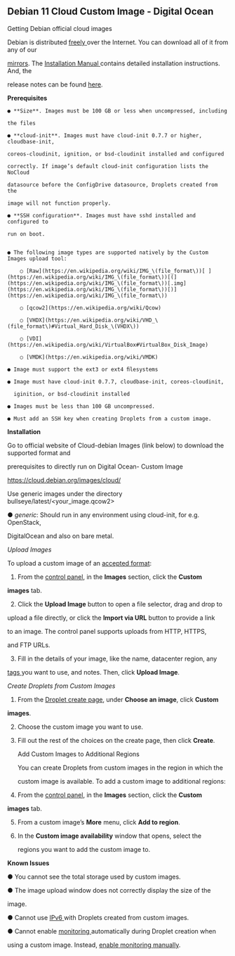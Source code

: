 ﻿

## Debian 11 Cloud Custom Image - Digital Ocean

Getting Debian official cloud images

Debian is distributed [freely](https://www.debian.org/intro/free)[ ](https://www.debian.org/intro/free)over the Internet. You can download all of it from any of our

[mirrors](https://www.debian.org/distrib/ftplist). The [Installation](https://www.debian.org/releases/stable/installmanual)[ ](https://www.debian.org/releases/stable/installmanual)[Manual](https://www.debian.org/releases/stable/installmanual)[ ](https://www.debian.org/releases/stable/installmanual)contains detailed installation instructions. And, the

release notes can be found [here](https://www.debian.org/releases/stable/releasenotes).




**Prerequisites**

    ● **Size**. Images must be 100 GB or less when uncompressed, including

    the files

    ● **cloud-init**. Images must have cloud-init 0.7.7 or higher, cloudbase-init,

    coreos-cloudinit, ignition, or bsd-cloudinit installed and configured

    correctly. If image’s default cloud-init configuration lists the NoCloud

    datasource before the ConfigDrive datasource, Droplets created from the

    image will not function properly.

    ● **SSH configuration**. Images must have sshd installed and configured to

    run on boot.


    ● The following image types are supported natively by the Custom Images upload tool:

        ○ [Raw](https://en.wikipedia.org/wiki/IMG_\(file_format\))[ ](https://en.wikipedia.org/wiki/IMG_\(file_format\))[(](https://en.wikipedia.org/wiki/IMG_\(file_format\))[.img](https://en.wikipedia.org/wiki/IMG_\(file_format\))[)](https://en.wikipedia.org/wiki/IMG_\(file_format\))

        ○ [qcow2](https://en.wikipedia.org/wiki/Qcow)

        ○ [VHDX](https://en.wikipedia.org/wiki/VHD_\(file_format\)#Virtual_Hard_Disk_\(VHDX\))

        ○ [VDI](https://en.wikipedia.org/wiki/VirtualBox#VirtualBox_Disk_Image)

        ○ [VMDK](https://en.wikipedia.org/wiki/VMDK)

    ● Image must support the ext3 or ext4 ﬁlesystems

    ● Image must have cloud-init 0.7.7, cloudbase-init, coreos-cloudinit,

      iginition, or bsd-cloudinit installed

    ● Images must be less than 100 GB uncompressed.

    ● Must add an SSH key when creating Droplets from a custom image.





**Installation**

Go to official website of Cloud-debian Images (link below) to download the supported format and

prerequisites to directly run on Digital Ocean- Custom Image

<https://cloud.debian.org/images/cloud/>

Use generic images under the directory bullseye/latest/<your\_image.qcow2>

● *generic*: Should run in any environment using cloud-init, for e.g. OpenStack,

DigitalOcean and also on bare metal.

*Upload Images*

To upload a custom image of an [accepted](https://docs.digitalocean.com/products/images/custom-images/#image-requirements)[ ](https://docs.digitalocean.com/products/images/custom-images/#image-requirements)[format](https://docs.digitalocean.com/products/images/custom-images/#image-requirements):

1. From the [control](https://cloud.digitalocean.com/)[ ](https://cloud.digitalocean.com/)[panel](https://cloud.digitalocean.com/), in the **Images** section, click the **Custom**

**images** tab.

2. Click the **Upload Image** button to open a file selector, drag and drop to

upload a file directly, or click the **Import via URL** button to provide a link

to an image. The control panel supports uploads from HTTP, HTTPS,

and FTP URLs.

3. Fill in the details of your image, like the name, datacenter region, any

[tags](https://docs.digitalocean.com/products/droplets/how-to/tag/)[ ](https://docs.digitalocean.com/products/droplets/how-to/tag/)you want to use, and notes. Then, click **Upload Image**.

*Create Droplets from Custom Images*

1. From the [Droplet](https://cloud.digitalocean.com/droplets/new)[ ](https://cloud.digitalocean.com/droplets/new)[create](https://cloud.digitalocean.com/droplets/new)[ ](https://cloud.digitalocean.com/droplets/new)[page](https://cloud.digitalocean.com/droplets/new), under **Choose an image**, click **Custom**

**images**.

2. Choose the custom image you want to use.

3. Fill out the rest of the choices on the create page, then click **Create**.

   Add Custom Images to Additional Regions

   You can create Droplets from custom images in the region in which the

   custom image is available. To add a custom image to additional regions:

4. From the [control](https://cloud.digitalocean.com/)[ ](https://cloud.digitalocean.com/)[panel](https://cloud.digitalocean.com/), in the **Images** section, click the **Custom**

**images** tab.

5. From a custom image’s **More** menu, click **Add to region**.

6. In the **Custom image availability** window that opens, select the

   regions you want to add the custom image to.





**Known Issues**

● You cannot see the total storage used by custom images.

● The image upload window does not correctly display the size of the

image.

● Cannot use [IPv6](https://docs.digitalocean.com/products/networking/ipv6/)[ ](https://docs.digitalocean.com/products/networking/ipv6/)with Droplets created from custom images.

● Cannot enable [monitoring](https://docs.digitalocean.com/products/monitoring/)[ ](https://docs.digitalocean.com/products/monitoring/)automatically during Droplet creation when

using a custom image. Instead, [enable](https://docs.digitalocean.com/products/monitoring/how-to/install-agent/#manually)[ ](https://docs.digitalocean.com/products/monitoring/how-to/install-agent/#manually)[monitoring](https://docs.digitalocean.com/products/monitoring/how-to/install-agent/#manually)[ ](https://docs.digitalocean.com/products/monitoring/how-to/install-agent/#manually)[manually](https://docs.digitalocean.com/products/monitoring/how-to/install-agent/#manually).





